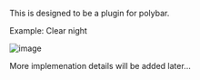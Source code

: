 This is designed to be a plugin for polybar.

Example: Clear night

![image](https://github.com/user-attachments/assets/dbbb8263-93f5-429b-a0d5-542b7093c6aa)

More implemenation details will be added later...
